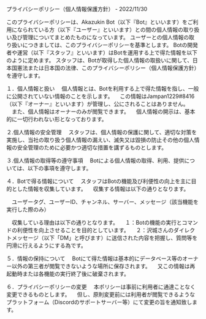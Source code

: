 プライバシーポリシー（個人情報保護方針） - 2022/11/30

このプライバシーポリシーは、Akazukin Bot（以下『Bot』といいます）をご利用になられている方（以下『ユーザー』といいます）との間の個人情報の取り扱い及び管理についてまとめたものになっています。
ユーザーとの個人情報の取り扱いにつきましては、このプライバシーポリシーを基準とします。
Botの開発者や運営（以下『スタッフ』といいます）はBotを運用する上で得た情報を以下のように定めます。
スタッフは、Botが取得した個人情報の取扱いに関して、日本国憲法または日本国の法律、このプライバシーポリシー（個人情報保護方針）を遵守します。


１．個人情報と扱い
　個人情報とは、Botを利用する上で得た情報を指し、一般に公開されていない情報のことを示します。
　この情報はJampan1229#8416（以下『オーナー』といいます）が管理し、公にされることはありません。
　また、個人情報はオーナーのみが閲覧できます。
　個人情報の開示は、基本的に一切行われない形となっております。


２.個人情報の安全管理
　スタッフは、個人情報の保護に関して、適切な対策を実施し、当社の取り扱う個人情報の漏えい、滅失又は毀損の防止その他の個人情報の安全管理のために必要かつ適切な措置を講ずるものとします。


３.個人情報の取得等の遵守事項
　Botによる個人情報の取得、利用、提供については、以下の事項を遵守します。


４．Botで得る情報について
　スタッフはBotの機能及び利便性の向上を主に目的とした情報を収集しています。
　収集する情報は以下の通りとなります。

　ユーザータグ、ユーザーID、チャンネル、サーバー、メッセージ（該当機能を実行した際のみ）

　収集している理由は以下の通りとなります。
　１：Botの機能の実行とコマンドの利便性を向上させることを目的としています。
　２：沢城さんのダイレクトメッセージ（以下「DM」と呼びます）に送信された内容を把握し、質問等を円滑に行えるようにする為です。


５．情報の保持について
　Botにて得た情報は基本的にデータベース等のオーナー以外の第三者が閲覧できないような場所に保存されます。
　又この情報は再起動時または各機能の実行終了後に破棄されます。


６．プライバシーポリシーの変更
　本ポリシーは事前に利用者に通達ことなく変更できるものとします。
　但し、原則変更前には利用者が閲覧できるようなプラットフォーム（Discordのサポートサーバー等）にて変更の旨を通知致します。
